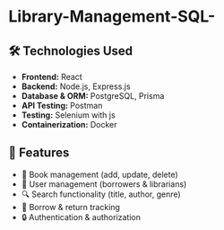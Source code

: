 # Library-Management-SQL-

## 🛠 Technologies Used  
- **Frontend:** React  
- **Backend:** Node.js, Express.js  
- **Database & ORM:** PostgreSQL, Prisma  
- **API Testing:** Postman
- **Testing:** Selenium with js
- **Containerization:** Docker  

## 📌 Features  
- 📖 Book management (add, update, delete)  
- 👥 User management (borrowers & librarians)  
- 🔍 Search functionality (title, author, genre)  
- 📆 Borrow & return tracking  
- 🔒 Authentication & authorization  
